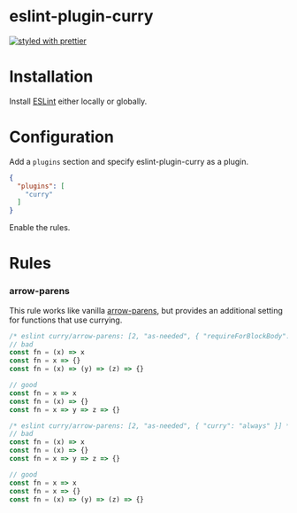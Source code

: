 eslint-plugin-curry
===================

[![styled with prettier](https://img.shields.io/badge/styled_with-prettier-ff69b4.svg)](https://github.com/prettier/prettier)

# Installation

Install [ESLint](https://github.com/eslint/eslint) either locally or globally.

# Configuration

Add a `plugins` section and specify eslint-plugin-curry as a plugin.

```json
{
  "plugins": [
    "curry"
  ]
}
```

Enable the rules.

# Rules

### arrow-parens

This rule works like vanilla [arrow-parens](http://eslint.org/docs/rules/arrow-parens),
but provides an additional setting for functions that use currying.

```js
/* eslint curry/arrow-parens: [2, "as-needed", { "requireForBlockBody": true, "curry": "never" }] */
// bad
const fn = (x) => x
const fn = x => {}
const fn = (x) => (y) => (z) => {}

// good
const fn = x => x
const fn = (x) => {}
const fn = x => y => z => {}
```

```js
/* eslint curry/arrow-parens: [2, "as-needed", { "curry": "always" }] */
// bad
const fn = (x) => x
const fn = (x) => {}
const fn = x => y => z => {}

// good
const fn = x => x
const fn = x => {}
const fn = (x) => (y) => (z) => {}
```
